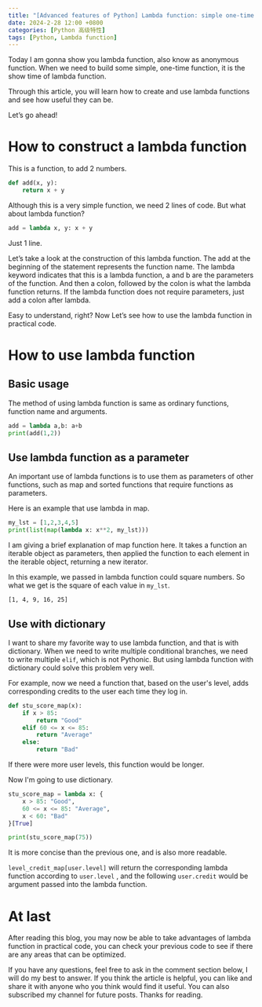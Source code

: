```yaml
---
title: "[Advanced features of Python] Lambda function: simple one-time function"
date: 2024-2-28 12:00 +0800
categories: [Python 高级特性]
tags: [Python, Lambda function]
---
```


Today I am gonna show you lambda function, also know as anonymous function. When we need to build some simple, one-time function, it is the show time of lambda function.

Through this article, you will learn how to create and use lambda functions and see how useful they can be.

Let’s go ahead!

# How to construct a lambda function

This is a function, to add 2 numbers.

```python
def add(x, y):
    return x + y
```

Although this is a very simple function, we need 2 lines of code. But what about lambda function?

```python
add = lambda x, y: x + y
```

Just 1 line.

Let’s take a look at the construction of this lambda function. The add at the beginning of the statement represents the function name. The lambda keyword indicates that this is a lambda function, a and b are the parameters of the function. And then a colon, followed by the colon is what the lambda function returns. If the lambda function does not require parameters, just add a colon after lambda.

Easy to understand, right? Now Let’s see how to use the lambda function in practical code.

# How to use lambda function

## Basic usage

The method of using lambda function is same as ordinary functions, function name and arguments.

```python
add = lambda a,b: a+b
print(add(1,2))
```

## Use lambda function as a parameter

An important use of lambda functions is to use them as parameters of other functions, such as map and sorted functions that require functions as parameters.

Here is an example that use lambda in map.

```python
my_lst = [1,2,3,4,5]
print(list(map(lambda x: x**2, my_lst)))
```

I am giving a brief explanation of map function here. It takes a function an iterable object as parameters, then applied the function to each element in the iterable object, returning a new iterator.

In this example, we passed in lambda function could square numbers. So what we get is the square of each value in `my_lst`.

```plaintext
[1, 4, 9, 16, 25]
```

## Use with dictionary

I want to share my favorite way to use lambda function, and that is with dictionary. When we need to write multiple conditional branches, we need to write multiple `elif`, which is not Pythonic. But using lambda function with dictionary could solve this problem very well.

For example, now we need a function that, based on the user's level, adds corresponding credits to the user each time they log in.

```python
def stu_score_map(x):
    if x > 85:
        return "Good"
    elif 60 <= x <= 85:
        return "Average"
    else:
        return "Bad"
```

If there were more user levels, this function would be longer.

Now I'm going to use dictionary.

```python
stu_score_map = lambda x: {
    x > 85: "Good",
    60 <= x <= 85: "Average",
    x < 60: "Bad"
}[True]

print(stu_score_map(75))
```

It is more concise than the previous one, and is also more readable.

`level_credit_map[user.level]` will return the corresponding lambda function according to `user.level` , and the following `user.credit` would be argument passed into the lambda function.

# At last

After reading this blog, you may now be able to take advantages of lambda function in practical code, you can check your previous code to see if there are any areas that can be optimized.

If you have any questions, feel free to ask in the comment section below, I will do my best to answer. If you think the article is helpful, you can like and share it with anyone who you think would find it useful. You can also subscribed my channel for future posts. Thanks for reading.

